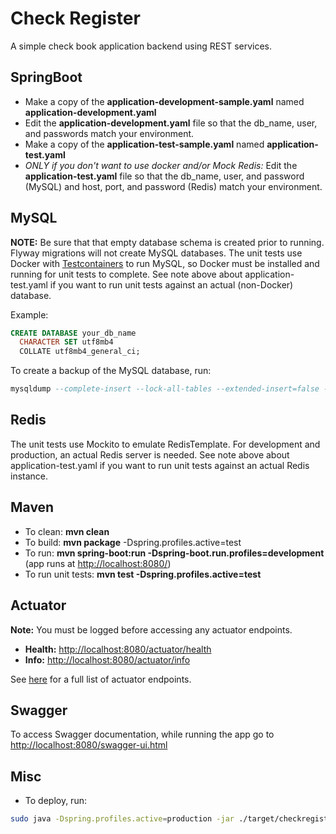 # Check Register

<!--
[![Codeship Status for mikebryantky/checkregister-backend](https://app.codeship.com/projects/76dfffa0-e647-0137-a879-266a1520ddda/status?branch=master)](https://app.codeship.com/projects/373572)
-->

A simple check book application backend using REST services.


## SpringBoot
 * Make a copy of the __application-development-sample.yaml__ named __application-development.yaml__
 * Edit the  __application-development.yaml__ file so that the db_name, user, and passwords match your environment.
 * Make a copy of the __application-test-sample.yaml__ named __application-test.yaml__
 * *ONLY if you don't want to use docker and/or Mock Redis:* Edit the  __application-test.yaml__ file so that the 
   db_name, user, and password (MySQL) and host, port, and password (Redis) match your environment.
 
  
 
## MySQL
**NOTE:** Be sure that that empty database schema is created prior to running. Flyway migrations will not create
MySQL databases. The unit tests use Docker with [Testcontainers](https://www.testcontainers.org/) to run MySQL, so Docker
must be installed and running for unit tests to complete. See note above about application-test.yaml if you want to 
run unit tests against an actual (non-Docker) database.

 Example:
```sql
CREATE DATABASE your_db_name
  CHARACTER SET utf8mb4
  COLLATE utf8mb4_general_ci;
```

To create a backup of the MySQL database, run:
```sql
mysqldump --complete-insert --lock-all-tables --extended-insert=false --default-character-set=utf8 -uxxUSERxx -pxxPASSxx your_db_name | gzip -9 > your_db_name.sql.gz
```
  

## Redis
The unit tests use Mockito to emulate RedisTemplate.  For development and production, an actual Redis server is needed. 
See note above about application-test.yaml if you want to run unit tests against an actual Redis instance.



## Maven
* To clean: __mvn clean__
* To build: __mvn package__ -Dspring.profiles.active=test
* To run: __mvn spring-boot:run -Dspring-boot.run.profiles=development__ (app runs at [http://localhost:8080/](http://localhost:8080/))
* To run unit tests: __mvn test -Dspring.profiles.active=test__



## Actuator
__Note:__ You must be logged before accessing any actuator endpoints.

* __Health:__ [http://localhost:8080/actuator/health](http://localhost:8080/actuator/health)
* __Info:__ [http://localhost:8080/actuator/info](http://localhost:8080/actuator/info)

See [here](https://docs.spring.io/spring-boot/docs/2.0.2.BUILD-SNAPSHOT/reference/htmlsingle/#production-ready) for a full list of actuator endpoints.


## Swagger 
To access Swagger documentation, while running the app go to [http://localhost:8080/swagger-ui.html](http://localhost:8080/swagger-ui.html)

## Misc
* To deploy, run:
```bash
sudo java -Dspring.profiles.active=production -jar ./target/checkregister-backend.jar &
```

